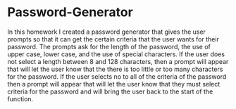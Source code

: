 # Password-Generator
In this homework I created a password generator that gives the user prompts so that it can get the certain criteria that the user wants for their password. The prompts ask for the length of the password, the use of upper case, lower case, and the use of special characters. 
If the user does not select a length between 8 and 128 characters, then a prompt will appear that will let the user know that the there is too little or too many characters for the password.
If the user selects no to all of the criteria of the password then a prompt will appear that will let the user know that they must select criteria for the password and will bring the user back 
to the start of the function.
